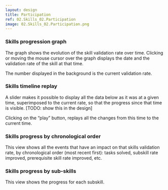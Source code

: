 ```yaml
---
layout: design
title: Participation
ref: 02.Skills_02.Participation
image: 02.Skills_02.Participation.png
---
```


### Skills progression graph

The graph shows the evolution of the skill validation rate over time. Clicking or moving the mouse cursor over the graph displays the date and the validation rate of the skill at that time.

The number displayed in the background is the current validation rate.

### Skills timeline replay

A slider makes it possible to display all the data below as it was at a given time, superimposed to the current rate, so that the progress since that time is visible. [TODO: show this in the design]

Clicking on the “play” button, replays all the changes from this time to the current time.

### Skills progress by chronological order

This view shows all the events that have an impact on that skills validation rate, by chronological order (most recent first): tasks solved, subskill rate improved, prerequisite skill rate improved, etc.

### Skills progress by sub-skills

This view shows the progress for each subskill.
